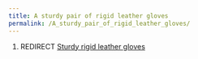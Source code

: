 ```yaml
---
title: A sturdy pair of rigid leather gloves
permalink: /A_sturdy_pair_of_rigid_leather_gloves/
---
```


1.  REDIRECT [Sturdy rigid leather
    gloves](Sturdy_rigid_leather_gloves "wikilink")
